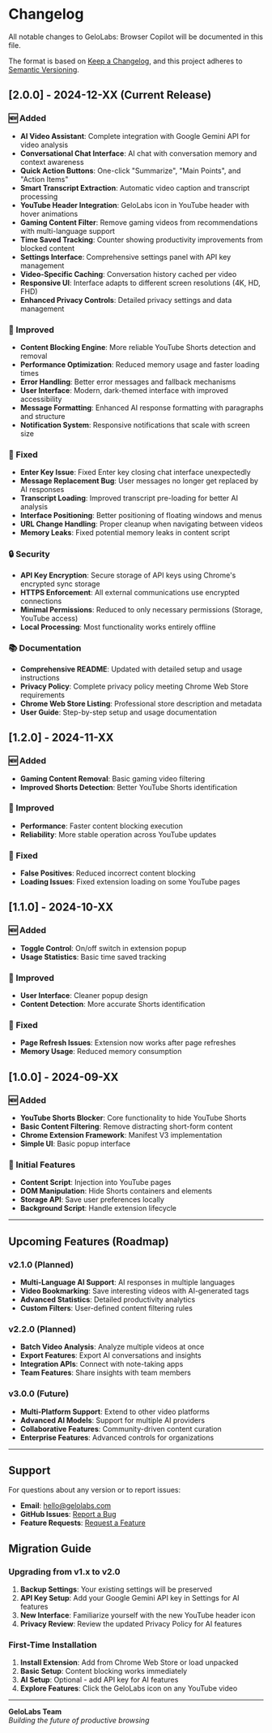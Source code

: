 # Changelog

All notable changes to GeloLabs: Browser Copilot will be documented in this file.

The format is based on [Keep a Changelog](https://keepachangelog.com/en/1.0.0/),
and this project adheres to [Semantic Versioning](https://semver.org/spec/v2.0.0.html).

## [2.0.0] - 2024-12-XX (Current Release)

### 🆕 Added
- **AI Video Assistant**: Complete integration with Google Gemini API for video analysis
- **Conversational Chat Interface**: AI chat with conversation memory and context awareness
- **Quick Action Buttons**: One-click "Summarize", "Main Points", and "Action Items"
- **Smart Transcript Extraction**: Automatic video caption and transcript processing
- **YouTube Header Integration**: GeloLabs icon in YouTube header with hover animations
- **Gaming Content Filter**: Remove gaming videos from recommendations with multi-language support
- **Time Saved Tracking**: Counter showing productivity improvements from blocked content
- **Settings Interface**: Comprehensive settings panel with API key management
- **Video-Specific Caching**: Conversation history cached per video
- **Responsive UI**: Interface adapts to different screen resolutions (4K, HD, FHD)
- **Enhanced Privacy Controls**: Detailed privacy settings and data management

### 🔧 Improved
- **Content Blocking Engine**: More reliable YouTube Shorts detection and removal
- **Performance Optimization**: Reduced memory usage and faster loading times
- **Error Handling**: Better error messages and fallback mechanisms
- **User Interface**: Modern, dark-themed interface with improved accessibility
- **Message Formatting**: Enhanced AI response formatting with paragraphs and structure
- **Notification System**: Responsive notifications that scale with screen size

### 🐛 Fixed
- **Enter Key Issue**: Fixed Enter key closing chat interface unexpectedly
- **Message Replacement Bug**: User messages no longer get replaced by AI responses
- **Transcript Loading**: Improved transcript pre-loading for better AI analysis
- **Interface Positioning**: Better positioning of floating windows and menus
- **URL Change Handling**: Proper cleanup when navigating between videos
- **Memory Leaks**: Fixed potential memory leaks in content script

### 🔒 Security
- **API Key Encryption**: Secure storage of API keys using Chrome's encrypted sync storage
- **HTTPS Enforcement**: All external communications use encrypted connections
- **Minimal Permissions**: Reduced to only necessary permissions (Storage, YouTube access)
- **Local Processing**: Most functionality works entirely offline

### 📚 Documentation
- **Comprehensive README**: Updated with detailed setup and usage instructions
- **Privacy Policy**: Complete privacy policy meeting Chrome Web Store requirements
- **Chrome Web Store Listing**: Professional store description and metadata
- **User Guide**: Step-by-step setup and usage documentation

## [1.2.0] - 2024-11-XX

### 🆕 Added
- **Gaming Content Removal**: Basic gaming video filtering
- **Improved Shorts Detection**: Better YouTube Shorts identification

### 🔧 Improved
- **Performance**: Faster content blocking execution
- **Reliability**: More stable operation across YouTube updates

### 🐛 Fixed
- **False Positives**: Reduced incorrect content blocking
- **Loading Issues**: Fixed extension loading on some YouTube pages

## [1.1.0] - 2024-10-XX

### 🆕 Added
- **Toggle Control**: On/off switch in extension popup
- **Usage Statistics**: Basic time saved tracking

### 🔧 Improved
- **User Interface**: Cleaner popup design
- **Content Detection**: More accurate Shorts identification

### 🐛 Fixed
- **Page Refresh Issues**: Extension now works after page refreshes
- **Memory Usage**: Reduced memory consumption

## [1.0.0] - 2024-09-XX

### 🆕 Added
- **YouTube Shorts Blocker**: Core functionality to hide YouTube Shorts
- **Basic Content Filtering**: Remove distracting short-form content
- **Chrome Extension Framework**: Manifest V3 implementation
- **Simple UI**: Basic popup interface

### 🔧 Initial Features
- **Content Script**: Injection into YouTube pages
- **DOM Manipulation**: Hide Shorts containers and elements
- **Storage API**: Save user preferences locally
- **Background Script**: Handle extension lifecycle

---

## Upcoming Features (Roadmap)

### v2.1.0 (Planned)
- **Multi-Language AI Support**: AI responses in multiple languages
- **Video Bookmarking**: Save interesting videos with AI-generated tags
- **Advanced Statistics**: Detailed productivity analytics
- **Custom Filters**: User-defined content filtering rules

### v2.2.0 (Planned)
- **Batch Video Analysis**: Analyze multiple videos at once
- **Export Features**: Export AI conversations and insights
- **Integration APIs**: Connect with note-taking apps
- **Team Features**: Share insights with team members

### v3.0.0 (Future)
- **Multi-Platform Support**: Extend to other video platforms
- **Advanced AI Models**: Support for multiple AI providers
- **Collaborative Features**: Community-driven content curation
- **Enterprise Features**: Advanced controls for organizations

---

## Support

For questions about any version or to report issues:
- **Email**: hello@gelolabs.com
- **GitHub Issues**: [Report a Bug](https://github.com/gelo-labs/browser-copilot/issues)
- **Feature Requests**: [Request a Feature](https://github.com/gelo-labs/browser-copilot/discussions)

## Migration Guide

### Upgrading from v1.x to v2.0
1. **Backup Settings**: Your existing settings will be preserved
2. **API Key Setup**: Add your Google Gemini API key in Settings for AI features
3. **New Interface**: Familiarize yourself with the new YouTube header icon
4. **Privacy Review**: Review the updated Privacy Policy for AI features

### First-Time Installation
1. **Install Extension**: Add from Chrome Web Store or load unpacked
2. **Basic Setup**: Content blocking works immediately
3. **AI Setup**: Optional - add API key for AI features
4. **Explore Features**: Click the GeloLabs icon on any YouTube video

---

**GeloLabs Team**  
*Building the future of productive browsing* 